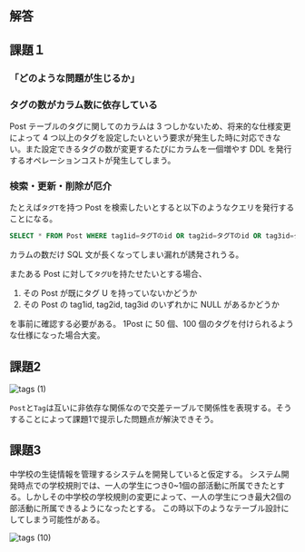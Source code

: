 ## 解答

## 課題１

### 「どのような問題が生じるか」

### タグの数がカラム数に依存している

Post テーブルのタグに関してのカラムは 3 つしかないため、将来的な仕様変更によって 4 つ以上のタグを設定したいという要求が発生した時に対応できない。また設定できるタグの数が変更するたびにカラムを一個増やす DDL を発行するオペレーションコストが発生してしまう。

### 検索・更新・削除が厄介

たとえば`タグT`を持つ Post を検索したいとすると以下のようなクエリを発行することになる。

```sql
SELECT * FROM Post WHERE tag1id=タグTのid OR tag2id=タグTのid OR tag3id=タグTのid;
```

カラムの数だけ SQL 文が長くなってしまい漏れが誘発されうる。

またある Post に対して`タグU`を持たせたいとする場合、

1. その Post が既にタグ U を持っていないかどうか
2. その Post の tag1id, tag2id, tag3id のいずれかに NULL があるかどうか

を事前に確認する必要がある。
1Post に 50 個、100 個のタグを付けられるような仕様になった場合大変。

## 課題2


![tags (1)](https://user-images.githubusercontent.com/76472239/190937254-b215b431-da0a-43da-9c88-bbf0e27ff3b1.png)

`Post`と`Tag`は互いに非依存な関係なので交差テーブルで関係性を表現する。そうすることによって課題1で提示した問題点が解決できそう。

## 課題3

中学校の生徒情報を管理するシステムを開発していると仮定する。
システム開発時点での学校規則では、一人の学生につき0~1個の部活動に所属できたとする。しかしその中学校の学校規則の変更によって、一人の学生につき最大2個の部活動に所属できるようになったとする。
この時以下のようなテーブル設計にしてしまう可能性がある。


![tags (10)](https://user-images.githubusercontent.com/76472239/193417303-065b59ed-99b7-40e0-a354-04a7d1b91c79.png)

